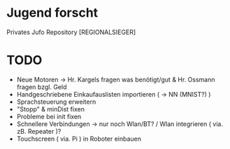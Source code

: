 # Jugend forscht
Privates Jufo Repository [REGIONALSIEGER]<br>

# TODO
 - Neue Motoren -> Hr. Kargels fragen was benötigt/gut & Hr. Ossmann fragen bzgl. Geld
 - Handgeschriebene Einkaufauslisten importieren ( -> NN (MNIST?) )
 - Sprachsteuerung erweitern
 - "Stopp" & minDist fixen
 - Probleme bei init fixen
 - Schnellere Verbindungen -> nur noch Wlan/BT? / Wlan integrieren ( via. zB. Repeater )?
 - Touchscreen ( via. Pi ) in Roboter einbauen